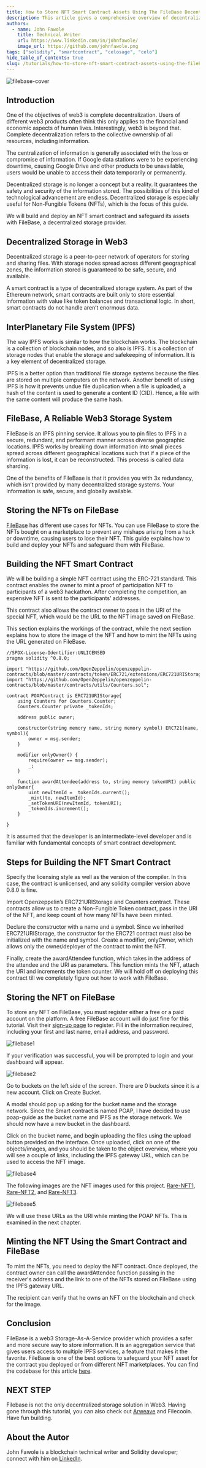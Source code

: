 ```yaml
---
title: How to Store NFT Smart Contract Assets Using The FileBase Decentralized Storage System
description: This article gives a comprehensive overview of decentralized storage solutions. It contains a clear walk-through of how to store digital assets on the filebase storage solution.
authors:
  - name: John Fawole
    title: Technical Writer
    url: https://www.linkedin.com/in/johnfawole/
    image_url: https://github.com/johnfawole.png
tags: ["solidity", "smartcontract", "celosage", "celo"]
hide_table_of_contents: true
slug: /tutorials/how-to-store-nft-smart-contract-assets-using-the-fileBase-decentralized-storage-system
---
```


![filebase-cover](../../src/data-tutorials/showcase/intermediate/filebase-cover.png)

## Introduction

One of the objectives of web3 is complete decentralization. Users of different web3 products often think this only applies to the financial and economic aspects of human lives. Interestingly, web3 is beyond that. Complete decentralization refers to the collective ownership of all resources, including information.

The centralization of information is generally associated with the loss or compromise of information. If Google data stations were to be experiencing downtime, causing Google Drive and other products to be unavailable, users would be unable to access their data temporarily or permanently.

Decentralized storage is no longer a concept but a reality. It guarantees the safety and security of the information stored. The possibilities of this kind of technological advancement are endless. Decentralized storage is especially useful for Non-Fungible Tokens (NFTs), which is the focus of this guide.

We will build and deploy an NFT smart contract and safeguard its assets with FileBase, a decentralized storage provider.

## Decentralized Storage in Web3

Decentralized storage is a peer-to-peer network of operators for storing and sharing files. With storage nodes spread across different geographical zones, the information stored is guaranteed to be safe, secure, and available.

A smart contract is a type of decentralized storage system. As part of the Ethereum network, smart contracts are built only to store essential information with value like token balances and transactional logic. In short, smart contracts do not handle aren’t enormous data.

## InterPlanetary File System (IPFS)

The way IPFS works is similar to how the blockchain works. The blockchain is a collection of blockchain nodes, and so also is IPFS. It is a collection of storage nodes that enable the storage and safekeeping of information. It is a key element of decentralized storage.

IPFS is a better option than traditional file storage systems because the files are stored on multiple computers on the network. Another benefit of using IPFS is how it prevents undue file duplication when a file is uploaded, a hash of the content is used to generate a content ID (CID). Hence, a file with the same content will produce the same hash.

## FileBase, A Reliable Web3 Storage System

FileBase is an IPFS pinning service. It allows you to pin files to IPFS in a secure, redundant, and performant manner across diverse geographic locations. IPFS works by breaking down information into small pieces spread across different geographical locations such that if a piece of the information is lost, it can be reconstructed. This process is called data sharding.

One of the benefits of FileBase is that it provides you with 3x redundancy, which isn’t provided by many decentralized storage systems. Your information is safe, secure, and globally available.

## Storing the NFTs on FileBase

[FileBase](http://filebase.com) has different use cases for NFTs. You can use FileBase to store the NFTs bought on a marketplace to prevent any mishaps arising from a hack or downtime, causing users to lose their NFT.
This guide explains how to build and deploy your NFTs and safeguard them with FileBase.

## Building the NFT Smart Contract

We will be building a simple NFT contract using the ERC-721 standard. This contract enables the owner to mint a proof of participation NFT to participants of a web3 hackathon. After completing the competition, an expensive NFT is sent to the participants’ addresses.

This contract also allows the contract owner to pass in the URI of the special NFT, which would be the URL to the NFT image saved on FileBase.

This section explains the workings of the contract, while the next section explains how to store the image of the NFT and how to mint the NFTs using the URL generated on FileBase.

```solidity
//SPDX-License-Identifier:UNLICENSED
pragma solidity ^0.8.0;

import "https://github.com/OpenZeppelin/openzeppelin-contracts/blob/master/contracts/token/ERC721/extensions/ERC721URIStorage.sol";
import "https://github.com/OpenZeppelin/openzeppelin-contracts/blob/master/contracts/utils/Counters.sol";

contract POAPContract is ERC721URIStorage{
    using Counters for Counters.Counter;
    Counters.Counter private _tokenIds;

    address public owner;

    constructor(string memory name, string memory symbol) ERC721(name, symbol){
        owner = msg.sender;
    }

    modifier onlyOwner() {
        require(owner == msg.sender);
        _;
    }

    function awardAttendee(address to, string memory tokenURI) public onlyOwner{
        uint newItemId = _tokenIds.current();
        _mint(to, newItemId);
        _setTokenURI(newItemId, tokenURI);
        _tokenIds.increment();
    }

}
```

It is assumed that the developer is an intermediate-level developer and is familiar with fundamental concepts of smart contract development.

## Steps for Building the NFT Smart Contract

Specify the licensing style as well as the version of the compiler. In this case, the contract is unlicensed, and any solidity compiler version above 0.8.0 is fine.

Import Openzeppelin’s ERC721URIStorage and Counters contract. These contracts allow us to create a Non-Fungible Token contract, pass in the URI of the NFT, and keep count of how many NFTs have been minted.

Declare the constructor with a name and a symbol. Since we inherited ERC721URIStorage, the constructor for the ERC721 contract must also be initialized with the name and symbol.
Create a modifier, onlyOwner, which allows only the owner/deployer of the contract to mint the NFT.

Finally, create the awardAttendee function, which takes in the address of the attendee and the URI as parameters. This function mints the NFT, attach the URI and increments the token counter.
We will hold off on deploying this contract till we completely figure out how to work with FileBase.

## Storing the NFT on FileBase

To store any NFT on FileBase, you must register either a free or a paid account on the platform. A free FileBase account will do just fine for this tutorial. Visit their [sign-up page](http://filebase.com/signup) to register. Fill in the information required, including your first and last name, email address, and password.

![filebase1](https://user-images.githubusercontent.com/105144630/232922583-4f3ebe6e-5ec2-4bc0-a27b-80bb71b28e6f.png)

If your verification was successful, you will be prompted to login and your dashboard will appear.

![filebase2](https://user-images.githubusercontent.com/105144630/232922652-19d92393-534a-4da1-8ea9-a6c4d68a82d2.png)

Go to buckets on the left side of the screen. There are 0 buckets since it is a new account. Click on Create Bucket.

A modal should pop up asking for the bucket name and the storage network. Since the Smart contract is named POAP, I have decided to use poap-guide as the bucket name and IPFS as the storage network. We should now have a new bucket in the dashboard.

Click on the bucket name, and begin uploading the files using the upload button provided on the interface. Once uploaded, click on one of the objects/images, and you should be taken to the object overview, where you will see a couple of links, including the IPFS gateway URL, which can be used to access the NFT image.

![filebase4](https://user-images.githubusercontent.com/105144630/232922848-dc5f7b8b-307a-4af1-8a79-eb14c60c49b0.png)

The following images are the NFT images used for this project. [Rare-NFT1](https://ipfs.filebase.io/ipfs/QmPZmVVcANANaV5mt88iiTPFFpwnN5hcwtEHhT4JKtPZ8s), [Rare-NFT2](https://ipfs.filebase.io/ipfs/QmVjz5WCvaJMMxvtzLgWSCRb8TGaTx4cvMe4cUmGihcBKb), and [Rare-NFT3](https://ipfs.filebase.io/ipfs/QmSy2NUWTJFgFkctMBCBNpnLzVJPWUiViDbBzVkBTJTYVA).

![filebase5](https://user-images.githubusercontent.com/105144630/232922923-828aa717-3791-4341-a1f1-f9dc1e6b670f.png)

We will use these URLs as the URI while minting the POAP NFTs. This is examined in the next chapter.

## Minting the NFT Using the Smart Contract and FileBase

To mint the NFTs, you need to deploy the NFT contract. Once deployed, the contract owner can call the awardAttendee function passing in the receiver's address and the link to one of the NFTs stored on FileBase using the IPFS gateway URL.

The recipient can verify that he owns an NFT on the blockchain and check for the image.

## Conclusion

FileBase is a web3 Storage-As-A-Service provider which provides a safer and more secure way to store information. It is an aggregation service that gives users access to multiple IPFS services, a feature that makes it the favorite. FileBase is one of the best options to safeguard your NFT asset for the contract you deployed or from different NFT marketplaces. You can find the codebase for this article [here](https://github.com/johnfawole/Proof-of-Attendance-NFT-Smart-Contract).

## NEXT STEP

Filebase is not the only decentralized storage solution in Web3. Having gone through this tutorial, you can also check out [Arweave](https://docs.celo.org/blog/tutorials/how-to-build-and-deploy-flashloan-contracts-on-celo-with-aave) and Filecooin. Have fun building.

## About the Autor

John Fawole is a blockchain technical writer and Solidity developer; connect with him on [LinkedIn](https://www.linkedin.com/in/johnfawole/).
